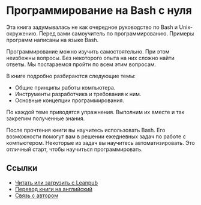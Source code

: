 # Программирование на Bash с нуля

Эта книга задумывалась не как очередное руководство по Bash и Unix-окружению. Перед вами самоучитель по программированию. Примеры программ написаны на языке Bash.

Программирование можно изучить самостоятельно. При этом неизбежны вопросы. Без некоторого опыта на них сложно найти ответы. Мы постараемся пройти по всем этим вопросам.

В книге подробно разбираются следующие темы:

* Общие принципы работы компьютера.
* Инструменты разработчика и требования к ним.
* Основные концепции программирования.

По каждой теме приводятся упражнения. Выполним их вместе и так закрепим полученные знания.

После прочтения книги вы научитесь использовать Bash. Его возможности помогут вам в решении ежедневных задач по работе с компьютером. Некоторые из задач вы научитесь автоматизировать. Это отличный старт, чтобы научиться программировать.

## Ссылки

* [Читать или загрузить с Leanpub](https://leanpub.com/programming-from-scratch)
* [Перевод книги на английский](https://leanpub.com/bash-programming-from-scratch)
* [Связь с автором](mailto:petrsum@gmail.com)
